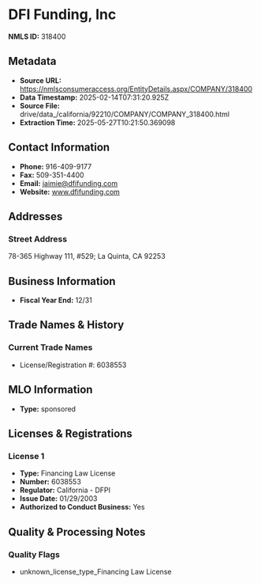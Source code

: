 # DFI Funding, Inc

**NMLS ID:** 318400

## Metadata
- **Source URL:** https://nmlsconsumeraccess.org/EntityDetails.aspx/COMPANY/318400
- **Data Timestamp:** 2025-02-14T07:31:20.925Z
- **Source File:** drive/data_/california/92210/COMPANY/COMPANY_318400.html
- **Extraction Time:** 2025-05-27T10:21:50.369098

## Contact Information
- **Phone:** 916-409-9177
- **Fax:** 509-351-4400
- **Email:** jaimie@dfifunding.com
- **Website:** www.dfifunding.com

## Addresses
### Street Address
78-365 Highway 111, #529; La Quinta, CA 92253

## Business Information
- **Fiscal Year End:** 12/31

## Trade Names & History
### Current Trade Names
- License/Registration #: 6038553

## MLO Information
- **Type:** sponsored

## Licenses & Registrations

### License 1
- **Type:** Financing Law License
- **Number:** 6038553
- **Regulator:** California - DFPI
- **Issue Date:** 01/29/2003
- **Authorized to Conduct Business:** Yes

## Quality & Processing Notes
### Quality Flags
- unknown_license_type_Financing Law License
